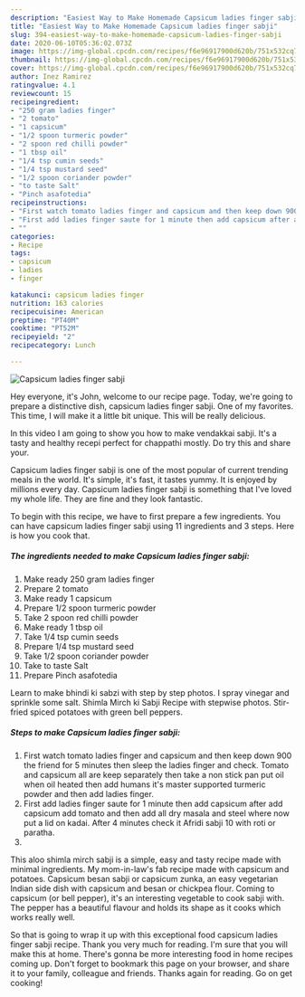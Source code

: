 ```yaml
---
description: "Easiest Way to Make Homemade Capsicum ladies finger sabji"
title: "Easiest Way to Make Homemade Capsicum ladies finger sabji"
slug: 394-easiest-way-to-make-homemade-capsicum-ladies-finger-sabji
date: 2020-06-10T05:36:02.073Z
image: https://img-global.cpcdn.com/recipes/f6e96917900d620b/751x532cq70/capsicum-ladies-finger-sabji-recipe-main-photo.jpg
thumbnail: https://img-global.cpcdn.com/recipes/f6e96917900d620b/751x532cq70/capsicum-ladies-finger-sabji-recipe-main-photo.jpg
cover: https://img-global.cpcdn.com/recipes/f6e96917900d620b/751x532cq70/capsicum-ladies-finger-sabji-recipe-main-photo.jpg
author: Inez Ramirez
ratingvalue: 4.1
reviewcount: 15
recipeingredient:
- "250 gram ladies finger"
- "2 tomato"
- "1 capsicum"
- "1/2 spoon turmeric powder"
- "2 spoon red chilli powder"
- "1 tbsp oil"
- "1/4 tsp cumin seeds"
- "1/4 tsp mustard seed"
- "1/2 spoon coriander powder"
- "to taste Salt"
- "Pinch asafotedia"
recipeinstructions:
- "First watch tomato ladies finger and capsicum and then keep down 900 the friend for 5 minutes then sleep the ladies finger and check. Tomato and capsicum all are keep separately then take a non stick pan put oil when oil heated then add humans it&#39;s master supported turmeric powder and then add ladies finger."
- "First add ladies finger saute for 1 minute then add capsicum after add capsicum add tomato and then add all dry masala and steel where now put a lid on kadai. After 4 minutes check it Afridi sabji 10 with roti or paratha."
- ""
categories:
- Recipe
tags:
- capsicum
- ladies
- finger

katakunci: capsicum ladies finger 
nutrition: 163 calories
recipecuisine: American
preptime: "PT40M"
cooktime: "PT52M"
recipeyield: "2"
recipecategory: Lunch

---
```



![Capsicum ladies finger sabji](https://img-global.cpcdn.com/recipes/f6e96917900d620b/751x532cq70/capsicum-ladies-finger-sabji-recipe-main-photo.jpg)

Hey everyone, it's John, welcome to our recipe page. Today, we're going to prepare a distinctive dish, capsicum ladies finger sabji. One of my favorites. This time, I will make it a little bit unique. This will be really delicious.

In this video I am going to show you how to make vendakkai sabji. It&#39;s a tasty and healthy recepi perfect for chappathi mostly. Do try this and share your.

Capsicum ladies finger sabji is one of the most popular of current trending meals in the world. It's simple, it's fast, it tastes yummy. It is enjoyed by millions every day. Capsicum ladies finger sabji is something that I've loved my whole life. They are fine and they look fantastic.


To begin with this recipe, we have to first prepare a few ingredients. You can have capsicum ladies finger sabji using 11 ingredients and 3 steps. Here is how you cook that.

<!--inarticleads1-->

##### The ingredients needed to make Capsicum ladies finger sabji:

1. Make ready 250 gram ladies finger
1. Prepare 2 tomato
1. Make ready 1 capsicum
1. Prepare 1/2 spoon turmeric powder
1. Take 2 spoon red chilli powder
1. Make ready 1 tbsp oil
1. Take 1/4 tsp cumin seeds
1. Prepare 1/4 tsp mustard seed
1. Take 1/2 spoon coriander powder
1. Take to taste Salt
1. Prepare Pinch asafotedia


Learn to make bhindi ki sabzi with step by step photos. I spray vinegar and sprinkle some salt. Shimla Mirch ki Sabji Recipe with stepwise photos. Stir-fried spiced potatoes with green bell peppers. 

<!--inarticleads2-->

##### Steps to make Capsicum ladies finger sabji:

1. First watch tomato ladies finger and capsicum and then keep down 900 the friend for 5 minutes then sleep the ladies finger and check. Tomato and capsicum all are keep separately then take a non stick pan put oil when oil heated then add humans it&#39;s master supported turmeric powder and then add ladies finger.
1. First add ladies finger saute for 1 minute then add capsicum after add capsicum add tomato and then add all dry masala and steel where now put a lid on kadai. After 4 minutes check it Afridi sabji 10 with roti or paratha.
1. 


This aloo shimla mirch sabji is a simple, easy and tasty recipe made with minimal ingredients. My mom-in-law&#39;s fab recipe made with capsicum and potatoes. Capsicum besan sabji or capsicum zunka, an easy vegetarian Indian side dish with capsicum and besan or chickpea flour. Coming to capsicum (or bell pepper), it&#39;s an interesting vegetable to cook sabji with. The pepper has a beautiful flavour and holds its shape as it cooks which works really well. 

So that is going to wrap it up with this exceptional food capsicum ladies finger sabji recipe. Thank you very much for reading. I'm sure that you will make this at home. There's gonna be more interesting food in home recipes coming up. Don't forget to bookmark this page on your browser, and share it to your family, colleague and friends. Thanks again for reading. Go on get cooking!
